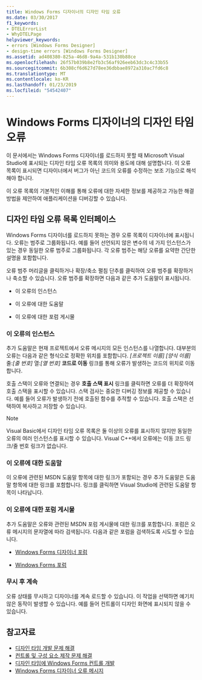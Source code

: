 ```yaml
---
title: Windows Forms 디자이너의 디자인 타임 오류
ms.date: 03/30/2017
f1_keywords:
- DTELErrorList
- WhyDTELPage
helpviewer_keywords:
- errors [Windows Forms Designer]
- design-time errors [Windows Forms Designer]
ms.assetid: ad408380-825a-46d8-9a4a-531b130b88ce
ms.openlocfilehash: 26f57b039b8e2fb3c56af926eeb63dc3c4c33b55
ms.sourcegitcommit: 6b308cf6d627d78ee36dbbae8972a310ac7fd6c8
ms.translationtype: MT
ms.contentlocale: ko-KR
ms.lasthandoff: 01/23/2019
ms.locfileid: "54542407"
---
```

# <a name="design-time-errors-in-the-windows-forms-designer"></a>Windows Forms 디자이너의 디자인 타임 오류
이 문서에서는 Windows Forms 디자이너를 로드하지 못할 때 Microsoft Visual Studio에 표시되는 디자인 타임 오류 목록의 의미와 용도에 대해 설명합니다. 이 오류 목록이 표시되면 디자이너에서 버그가 아닌 코드의 오류를 수정하는 보조 기능으로 해석해야 합니다.  
  
 이 오류 목록의 기본적인 이해를 통해 오류에 대한 자세한 정보를 제공하고 가능한 해결 방법을 제안하여 애플리케이션을 디버깅할 수 있습니다.  
  
## <a name="the-design-time-error-list-interface"></a>디자인 타임 오류 목록 인터페이스  
 Windows Forms 디자이너를 로드하지 못하는 경우 오류 목록이 디자이너에 표시됩니다. 오류는 범주로 그룹화됩니다. 예를 들어 선언되지 않은 변수의 네 가지 인스턴스가 있는 경우 동일한 오류 범주로 그룹화됩니다. 각 오류 범주는 해당 오류를 요약한 간단한 설명을 포함합니다.  
  
 오류 범주 머리글을 클릭하거나 확장/축소 펼침 단추를 클릭하여 오류 범주를 확장하거나 축소할 수 있습니다. 오류 범주를 확장하면 다음과 같은 추가 도움말이 표시됩니다.  
  
-   이 오류의 인스턴스  
  
-   이 오류에 대한 도움말  
  
-   이 오류에 대한 포럼 게시물  
  
### <a name="instances-of-this-error"></a>이 오류의 인스턴스  
 추가 도움말은 현재 프로젝트에서 오류 메시지의 모든 인스턴스를 나열합니다. 대부분의 오류는 다음과 같은 형식으로 정확한 위치를 포함합니다. *[프로젝트 이름]* *[양식 이름]* 줄:*[줄 번호]* 열:*[열 번호]* **코드로 이동** 링크를 통해 오류가 발생하는 코드의 위치로 이동합니다.  
  
 호출 스택이 오류와 연결되는 경우 **호출 스택 표시** 링크를 클릭하면 오류를 더 확장하여 호출 스택을 표시할 수 있습니다. 스택 검사는 중요한 디버깅 정보를 제공할 수 있습니다. 예를 들어 오류가 발생하기 전에 호출된 함수를 추적할 수 있습니다. 호출 스택은 선택하여 복사하고 저장할 수 있습니다.  
  
> [!NOTE]
>  Visual Basic에서 디자인 타임 오류 목록은 둘 이상의 오류를 표시하지 않지만 동일한 오류의 여러 인스턴스를 표시할 수 있습니다. Visual C++에서 오류에는 이동 코드 링크/줄 번호 링크가 없습니다.  
  
### <a name="help-with-this-error"></a>이 오류에 대한 도움말  
 이 오류에 관련된 MSDN 도움말 항목에 대한 링크가 포함되는 경우 추가 도움말은 도움말 항목에 대한 링크를 포함합니다. 링크를 클릭하면 Visual Studio에 관련된 도움말 항목이 나타납니다.  
  
### <a name="forum-posts-about-this-error"></a>이 오류에 대한 포럼 게시물  
 추가 도움말은 오류와 관련된 MSDN 포럼 게시물에 대한 링크를 포함합니다. 포럼은 오류 메시지의 문자열에 따라 검색됩니다. 다음과 같은 포럼을 검색하도록 시도할 수 있습니다.  
  
-   [Windows Forms 디자이너 포럼](https://go.microsoft.com/fwlink/?LinkId=203524)  
  
-   [Windows Forms 포럼](https://go.microsoft.com/fwlink/?LinkId=203523)  
  
### <a name="ignore-and-continue"></a>무시 후 계속  
 오류 상태를 무시하고 디자이너를 계속 로드할 수 있습니다. 이 작업을 선택하면 예기치 않은 동작이 발생할 수 있습니다. 예를 들어 컨트롤이 디자인 화면에 표시되지 않을 수 있습니다.  
  
## <a name="see-also"></a>참고자료
- [디자인 타임 개발 문제 해결](https://msdn.microsoft.com/library/e048d08e-fa7c-4be8-b238-4abaa199a0a6)
- [컨트롤 및 구성 요소 제작 문제 해결](../../../../docs/framework/winforms/controls/troubleshooting-control-and-component-authoring.md)
- [디자인 타임에 Windows Forms 컨트롤 개발](../../../../docs/framework/winforms/controls/developing-windows-forms-controls-at-design-time.md)
- [Windows Forms 디자이너 오류 메시지](https://msdn.microsoft.com/library/cf610bf4-5fe4-471c-bce7-6a05ece07bd2)
